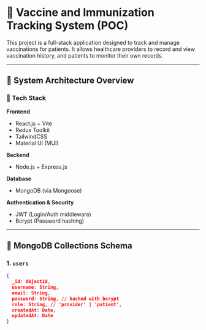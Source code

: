 # 💉 Vaccine and Immunization Tracking System (POC)

This project is a full-stack application designed to track and manage vaccinations for patients. It allows healthcare providers to record and view vaccination history, and patients to monitor their own records.

---

## 🧩 System Architecture Overview

### 🔧 Tech Stack

**Frontend**  
- React.js + Vite  
- Redux Toolkit  
- TailwindCSS  
- Material UI (MUI)

**Backend**  
- Node.js + Express.js  

**Database**  
- MongoDB (via Mongoose)  

**Authentication & Security**  
- JWT (Login/Auth middleware)  
- Bcrypt (Password hashing)

---

## 📁 MongoDB Collections Schema

### 1. `users`
```json
{
  _id: ObjectId,
  username: String,
  email: String,
  password: String, // hashed with bcrypt
  role: String, // 'provider' | 'patient',
  createdAt: Date,
  updatedAt: Date
}
